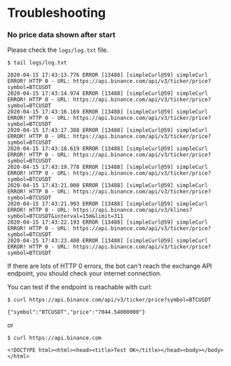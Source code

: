 ﻿# Troubleshooting

### No price data shown after start

Please check the `logs/log.txt` file.
```
$ tail logs/log.txt

2020-04-15 17:43:13.776 ERROR [13488] [simpleCurl@59] simpleCurl ERROR! HTTP 0 - URL: https://api.binance.com/api/v3/ticker/price?symbol=BTCUSDT
2020-04-15 17:43:14.974 ERROR [13488] [simpleCurl@59] simpleCurl ERROR! HTTP 0 - URL: https://api.binance.com/api/v3/ticker/price?symbol=BTCUSDT
2020-04-15 17:43:16.169 ERROR [13488] [simpleCurl@59] simpleCurl ERROR! HTTP 0 - URL: https://api.binance.com/api/v3/ticker/price?symbol=BTCUSDT
2020-04-15 17:43:17.388 ERROR [13488] [simpleCurl@59] simpleCurl ERROR! HTTP 0 - URL: https://api.binance.com/api/v3/ticker/price?symbol=BTCUSDT
2020-04-15 17:43:18.619 ERROR [13488] [simpleCurl@59] simpleCurl ERROR! HTTP 0 - URL: https://api.binance.com/api/v3/ticker/price?symbol=BTCUSDT
2020-04-15 17:43:19.778 ERROR [13488] [simpleCurl@59] simpleCurl ERROR! HTTP 0 - URL: https://api.binance.com/api/v3/ticker/price?symbol=BTCUSDT
2020-04-15 17:43:21.000 ERROR [13488] [simpleCurl@59] simpleCurl ERROR! HTTP 0 - URL: https://api.binance.com/api/v3/ticker/price?symbol=BTCUSDT
2020-04-15 17:43:21.993 ERROR [13488] [simpleCurl@59] simpleCurl ERROR! HTTP 0 - URL: https://api.binance.com/api/v3/klines?symbol=BTCUSDT&interval=15m&limit=311
2020-04-15 17:43:22.193 ERROR [13488] [simpleCurl@59] simpleCurl ERROR! HTTP 0 - URL: https://api.binance.com/api/v3/ticker/price?symbol=BTCUSDT
2020-04-15 17:43:23.400 ERROR [13488] [simpleCurl@59] simpleCurl ERROR! HTTP 0 - URL: https://api.binance.com/api/v3/ticker/price?symbol=BTCUSDT
```

If there are lots of HTTP 0 errors, the bot can't reach the exchange API endpoint, you should check your internet connection.

You can test if the endpoint is reachable with curl:

```
$ curl https://api.binance.com/api/v3/ticker/price?symbol=BTCUSDT

{"symbol":"BTCUSDT","price":"7044.54000000"}
```

or

```
$ curl https://api.binance.com

<!DOCTYPE html><html><head><title>Test OK</title></head><body></body></html>
```
